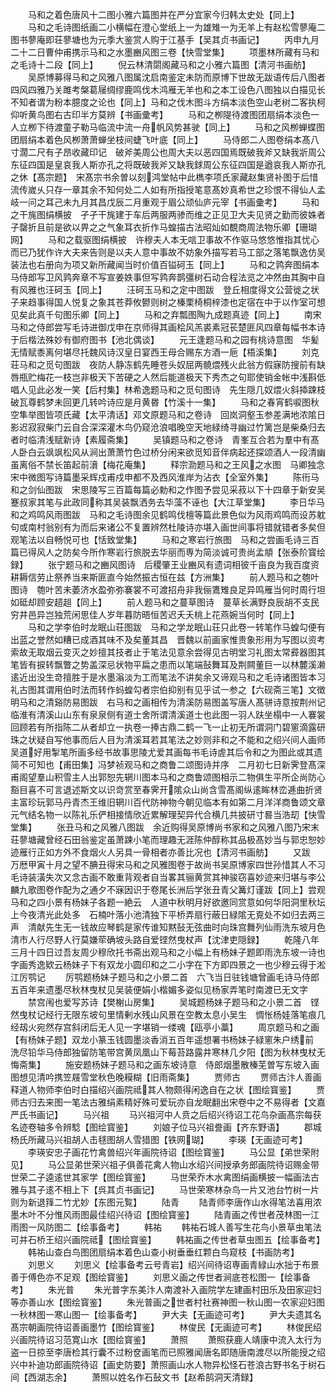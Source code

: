 <!-- { "loadSidebar": true } -->
　　马和之着色唐风十二图小雅六篇图并在严分宜家今归韩太史处【同上】
　　马和之毛诗图纸画二小横幅在澄心堂纸上一为雄雉一为无羊上有赵松雪蓼庵二图书蓼庵即荘蓼塘也为元季大鉴赏人购于江基手【吴其贞书画记】
　　丙申九月二十二日曹仲甫携示马和之水墨豳风图三卷【快雪堂集】
　　项墨林所藏有马和之毛诗十二段【同上】
　　倪云林清閟阁藏马和之小雅六篇图【清河书画舫】
　　吴原博募得马和之风雅八图属沈启南鉴定未防而原博下世故无跋语传后八图者四风四雅乃关雎考槃葛屦绸缪鹿鸣伐木鸿雁无羊也和之本工设色八图独以白描见长不知者谓为粉本臆度之论也【同上】马和之伐木图斗方绢本淡色空山老树二客执柯仰听黄鸟图右古印半方莫辨【书画彚考】
　　马和之栁隄待渡图团扇绢本淡色一人立栁下待渡童子勒马临流中流一舟帆风势甚驶【同上】
　　马和之风栁蝉蝶图团扇绢本着色风栁萧萧蝉坐枝间蜨飞叶底【同上】
　　马侍郎二人图卷绢本髙八寸濶二尺有子昂收藏印记　破斧美周公也周大夫以恶四国焉既破我斧又缺我斨周公东征四国是皇哀我人斯亦孔之将既破我斧又缺我銶周公东征四国是遒哀我人斯亦孔之休【髙宗题】　宋髙宗书余曽以刻鸿堂帖中此檇李项氏家藏赵集贤补图于后惜流传嵗乆只存一章其余不知何处二人如有所指授笔意髙妙真希世之珍恨不得仙人孟岐一问之耳己未九月其昌戊辰二月重观于眉公顽仙庐元宰【书画彚考】
　　马和之干旄图绢横披　孑孑干旄建于车后两服两骖而维之正见卫大夫见贤之勤而彼姝者子罄折且前是欲以畀之之气象耳衣折作马蝗描古法昭灿如覩商周法物乐卿【珊瑚网】
　　马和之载驱图绢横披　许穆夫人本无唁卫事故不作驱马悠悠惟指其忧心而已乃犹作许大夫来告则是以夫人意中事故不妨象外描写若马工部之落笔飘逸仿吴装法也右册向为项又新所藏闻当时价值百镒砢玉【同上】
　　马和之鹑奔图绢本马侍郎写卫风鹑奔章不写宣姜妷事但写鹑奔鹊彊树石动合程法览之冲然由其胸中自有风雅也汪砢玉【同上】
　　汪砢玉马和之定中图跋　登丘相度得文公营徙之状子来趋事得国人悦复之象其苍莽攸鬰则树之榛栗椅桐梓漆也定宿在中于以作室可想见矣此真千句图乐卿【同上】
　　马和之弃瓢图陶九成题真迹【同上】
　　南宋马和之侍郎尝写毛诗进御戊申在京师得其画桧风羔裘素冠苌楚匪风四章每幅书本诗于后楷法殊妙有御府图书【池北偶谈】
　　元王逢题马和之园有桃诗意图　华髪无情赋黍离何堪尽托魏风诗汉皇日宴西王母合赐东方酒一巵【梧溪集】
　　刘克荘马和之觅句图跋　夜防人静冻鹤先睡苍头奴屈两髐煨残火此翁方假寐防搜前有缺唇瓶贮梅花一枝岂非极天下苦硬之人然后能道极天下秀杰之句耶使销金帐中浅斟低唱人见此必发一笑【后村集】林希逸题马和之觅句图诗　先生隠几奴煨火斜揷踈枝破瓦尊鹤梦未回更几转吟诗应是月黄昬【竹溪十一集】
　　马和之春宵鹤唳图秋空隼举图皆项氏藏【太平清话】邓文原题马和之卷诗　回岚洞壑玉参差满地浓隂日影迟寂寂柴门云自合深深灌木鸟仍窥沧浪唱晚空天地緑绮寻幽过竹篱岂是柴桑归去者时临清浅赋新诗【素履斋集】
　　吴镇题马和之卷诗　青峯互合若为羣中有髙人卧白云飒飒松风从涧出萧萧竹色过桥分闲来欲觅知音伴病起还探颂酒人一段清幽虽离俗不禁长笛起前濆【梅花庵集】
　　释宗泐题马和之王风之水图　马卿独念宋中微图写诗篇墨采辉戍甫戍申都不及西风淮岸为沾衣【全室外集】
　　陈衎马和之剑仙图跋　宋思陵写三百篇每篇必勅和之作图予尝见采菽以下十四章于新安吴蹇叔家其笔与此政同称其吴装飘洒务去华藻不诬也【大江草堂集】
　　李日华马和之鸡鸣风雨图跋　马和之毛诗图余见鹤鸣伐檀等篇此景色似为风雨鸡鸣而设苏躭句或南村翁别有为而后来诸公不复置辨然杜陵诗亦堪入画世间事将错就错者多矣但观笔法以自畅悦可也【恬致堂集】
　　马和之寒岩行旅图　马和之尝画毛诗三百篇已得风人之防矣今所作寒岩行旅脱去华丽而専为简淡诚可贵尚孟頫【张泰阶寳绘録】
　　张宁题马和之豳风图诗　后稷肇王业豳风有遗词相彼千亩良为我百度资耕耨信劳止祭养当来斯匪直今始然振古恒在兹【方洲集】
　　前人题马和之匏叶图诗　匏叶苦未萎济水盈弥弥褰裳不可渡招舟非我俪鷕雉良足异鸣雁当何时周行坦如砥却顾安趦趄【同上】
　　前人题马和之蔓草图诗　蔓草长满野良辰胡不支民穷井邑异岂独荒闲思佳人岁年暮防晤恒苦迟夭夭桃上花燕婉当何时【同上】
　　马和之学李伯时龙眠山荘图跋　马和之学龙眠山荘只此卷一转笔作马蝗勾便有出蓝之誉然如糟已成酒其味不及矣董其昌　晋魏以前画家惟贵象形用为写图以资考索故无取烟云变灭之妙擅其技者止于笔法见意余尝得见古明堂习礼图太常彛器图其笔皆有捩转飘瞥之势盖深忌状物平扁之患而以笔端鼔舞耳及荆闗董巨一以林麓溪濑逺近出没生竒擅胜于是水墨滃淡为工而笔法不讲矣余又谛观马和之毛诗诸图皆本习礼古图其谓用伯时法而转作蚂蝗勾者宗伯抑别有见乎试一参之【六砚斋三笔】文徴明马和之清谿防易图跋　右马和之画相传为清溪防易图盖写唐人髙骈诗意按荆州记临淮有清溪山山东有泉泉侧有道士舍所谓清溪道士也此图一羽人趺坐榻中一人褰裳回顾若有所指陈二从者却立一执卷一捧古鼎二鹤一飞一止初无所谓洞门碧窻滴露研珠之状疑自写他事而后人目为清溪耳若其笔法之妙则非和之不能和之绍兴间人画师吴道好用掣笔所画多经书故事思陵尤爱其画每书毛诗虗其后令和之为图此或其遗简不可知也【甫田集】冯梦祯观马和之商鲁二颂图诗并序　二月初七日新霁登髙深甫阁望羣山积雪主人出郭恕先辋川图本马和之商鲁颂图相示二物俱生平所企尚防心豁目喜不可言退述斯文以识竒赏至春霁开隂众山尚含雪髙阁纵逺眸林峦逓曲折贤主富珍玩郭马丹青杰王维旧辋川百代防神物今朝见临本有如第二月洋洋商鲁颂文章元气结名物一以陈礼乐俨相接情欣近累解理契异代合横几共披研寸晷当浩刧【快雪堂集】
　　张丑马和之风雅八图跋　余近购得吴原博尚书家和之风雅八图乃宋末荘蓼塘藏曾经石田翁鉴定虽萧踈小笔而理趣无涯陈仲醇称其品极髙妙当与郭忠恕妙迹雁行正如方外不食烟火人另具一骨相者亦善比况也【清河书画舫】
　　又跋　万厯甲寅十月之望不腆丑得宋马和之风雅图卷于故尚书吴原博家四世孙惜其人不习毛诗装潢失次又念古画不敢重背观者自当畧其骊黄赏其神骏窃喜妙迹来归堪与李公麟九歌图卷作配为之通夕不寐因识于卷尾长洲后学张丑青父篝灯谨跋【同上】尝观马和之四小景有杨妹子各题一絶云　人道中秋明月好欲邀同赏意如何华阳洞里秋坛上今夜清光此处多　石楠叶落小池清独下平桥弄扇行蔽日緑隂无覔处不如归去两三声　清献先生无一钱故应琴鹤是家传谁知黙鼔无弦曲时向珠宫舞列仙雨洗东坡月色清市人行尽野人行莫嫌荦确坡头路自爱铿然曳杖声【沈津吏隠録】
　　乾隆八年三月十四日过吾友周少穆欣托书斋出观马和之小幅上有杨妹子题即雨洗东坡一诗也字画秀逸欵云杨妹子下有双龙小圆印和之二小字在下方即四景之一也少穆云得于淞江厉鹗记
　　厉鹗题杨妹子题马和之小景二首　六飞当日驻钱塘曾画毛诗马侍郎五百年来遗墨尽秋林曳杖见吴装便娟小楷媚多姿似见杨家弄笔时南渡已无文字
　　禁宫闱也爱写苏诗【樊榭山房集】
　　吴城题杨妹子题马和之小景二首　铿然曳杖记经行无限东坡句里情剰水残山风景在空教太息小吴生　惆怅杨娃落笔痕几经刼火宛然存宫斜闭后无人见一字堪销一缕魂【瓯亭小藁】
　　周京题马和之画【有杨妹子题】双龙小篆玉钱圆墨淡香消五百年遥想署书杨妹子緑窻朱户绣前　洗尽铅华马侍郎独留防笔带宫黄凤凰山下莓苔路露井寒林几夕阳【图为秋林曳杖无悔斋集】
　　施安题杨妹子题马和之画东坡诗意　侍郎烟墨散榛芜曽写东坡入画图想见清吟携笠屐雪堂秋色晚糢糊【旧雨斋集】
　　贾师古
　　贾师古汴人善画释道人物师李伯时白描绍兴画院祗其人物颇得闲逸自在之状【图绘寳鉴】
　　贾师古归去来图一笔法古雅绢素精好殊可爱玩亦自龙眠翻出宋卷中之不易得者【文嘉严氏书画记】
　　马兴祖
　　马兴祖河中人贲之后绍兴待诏工花鸟杂画髙宗每获名迹卷轴多令辨騐【图绘寳鉴】
　　刘娘子位马兴祖誊画【齐东野语】
　　郡城杨氏所藏马兴祖胡人击毬图胡人雪猎图【铁网瑚】
　　李瑛【无画迹可考】
　　李瑛安忠子画花竹禽兽绍兴年画院待诏【图绘寳鉴】
　　马公显【弟世荣附见】
　　马公显弟世荣兴祖子俱善花禽人物山水绍兴间授承务郎画院待诏赐金带世荣二子逵逺世其家学【图绘寳鉴】
　　马世荣乔木水禽图绢画横披一幅画法古雅与其子逺不相上下【呉其贞书画记】
　　马世荣寒林杂鸟一片又池台竹树一片则为新退箨二竹尤妙【东图元覧】
　　陆青
　　陆青师李唐作山水得笔法喜用浓墨木叶不分惟风雨图最佳绍兴待诏【图绘寳鉴】
　　陆青画之传世者茂林图一江雨图一风防图二【绘事备考】
　　韩祐
　　韩祐石城人善写生花鸟小景草虫笔法可并石桥王绍兴画院祗【图绘寳鉴】
　　韩祐画之传世者草虫图五【绘事备考】
　　韩祐山查白鸟图团扇绢本着色山查小树垂垂红颗白鸟窥枝【书画防考】
　　刘思义
　　刘思义【绘事备考云号青岩】绍兴间待诏専画青緑山水拙于布景善于傅色亦不足观【图绘寳鉴】
　　刘思义画之传世者涧底苍松图一【绘事备考】
　　朱光普
　　朱光普字东美汴人南渡补入画院学左建画村田乐及田家迎妇等亦善山水【图绘寳鉴】
　　朱光普画之世者村社赛神图一秋山图一农家迎妇图一秋林图一寒山图一【绘事备考】
　　尹大夫【无画迹可考】
　　尹大夫遗其名髙宗朝画院待诏善画墨竹【图绘寳鉴】
　　林俊民【无画迹可考】
　　林俊民绍兴画院待诏习范寛山水【图绘寳鉴】
　　萧照
　　萧照获鹿人靖康中流入太行为盗一日掠至李唐检其行囊不过粉奁画笔而已照雅闻唐名即随唐南渡尽以所能授之绍兴中补迪功郎画院待诏【画史防要】萧照画山水人物异松怪石苍浪古野书名于树石间【西湖志余】
　　萧照以姓名作石鼔文书【赵希鹄洞天清録】
